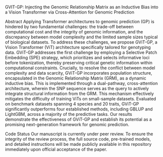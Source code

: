 GVIT-GP: Injecting the Genomic Relationship Matrix as an Inductive Bias into a Vision Transformer via Cross-Attention for Genomic Prediction

Abstract
Applying Transformer architectures to genomic prediction (GP) is hindered by two fundamental challenges: the trade-off between computational cost and the integrity of genomic information, and the discrepancy between model complexity and the limited sample sizes typical of biological datasets. To address these challenges, we propose GViT-GP, a Vision Transformer (ViT) architecture specifically tailored for genotyping data. GViT-GP addresses the first challenge by employing a Selective Patch Embedding (SPE) strategy, which prioritizes and selects informative loci before tokenization, thereby preserving critical genetic information within computational constraints. Crucially, to resolve the conflict between model complexity and data scarcity, GViT-GP incorporates population structure, encapsulated in the Genomic Relationship Matrix (GRM), as a dynamic inductive bias. This is implemented through a dual-pathway, cross-attention architecture, wherein the SNP sequence serves as the query to actively integrate structural information from the GRM. This mechanism effectively mitigates the difficulty of training ViTs on small-sample datasets. Evaluated on benchmark datasets spanning 4 species and 20 traits, GViT-GP significantly outperforms four established methods, including GBLUP and LightGBM, across a majority of the predictive tasks. Our results demonstrate the effectiveness of GViT-GP and establish its potential as a promising next-generation framework for genomic prediction.

Code Status
Our manuscript is currently under peer review. To ensure the integrity of the review process, the full source code, pre-trained models, and detailed instructions will be made publicly available in this repository immediately upon official acceptance of the paper.
